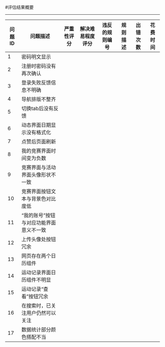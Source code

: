#评估结果概要

---

|问题ID|问题描述|严重性评分|解决难易程度评分|违反的规则编号|规则描述|出错次数|花费时间|
|--|--|--|--|--|--|--|--|
|1|密码明文显示|||||||
|2|注册时密码没有再次确认|||||||
|3|登录失败反馈信息不明确|||||||
|4|导航排版不整齐|||||||
|5|切换tab后没有反馈|||||||
|6|动态界面日期显示没有格式化|||||||
|7|点赞后页面刷新|||||||
|8|我的竞赛界面时间变为负数|||||||
|9|竞赛界面与活动界面头像形状不一致|||||||
|10|竞赛界面按钮文本与背景色对比度低|||||||
|11|“我的账号”按钮与对应功能界面意义不一致|||||||
|12|上传头像处按钮冗余|||||||
|13|网页存在两个日历组件|||||||
|14|运动记录界面日历组件不明显|||||||
|15|运动记录“查看”按钮冗余|||||||
|16|在搜索时，已关注用户仍然可以关注|||||||
|17|数据统计部分颜色搭配不当|||||||





